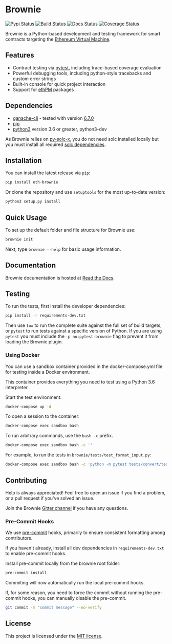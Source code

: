 # Brownie

[![Pypi Status](https://img.shields.io/pypi/v/eth-brownie.svg)](https://pypi.org/project/eth-brownie/) [![Build Status](https://travis-ci.com/iamdefinitelyahuman/brownie.svg?branch=master)](https://travis-ci.com/iamdefinitelyahuman/brownie) [![Docs Status](https://readthedocs.org/projects/eth-brownie/badge/?version=latest)](https://eth-brownie.readthedocs.io/en/latest/) [![Coverage Status](https://coveralls.io/repos/github/iamdefinitelyahuman/brownie/badge.svg?branch=master)](https://coveralls.io/github/iamdefinitelyahuman/brownie?branch=master)

Brownie is a Python-based development and testing framework for smart contracts targeting the [Ethereum Virtual Machine](https://solidity.readthedocs.io/en/v0.6.0/introduction-to-smart-contracts.html#the-ethereum-virtual-machine).

## Features

* Contract testing via [pytest](https://github.com/pytest-dev/pytest), including trace-based coverage evaluation
* Powerful debugging tools, including python-style tracebacks and custom error strings
* Built-in console for quick project interaction
* Support for [ethPM](https://www.ethpm.com) packages

## Dependencies

* [ganache-cli](https://github.com/trufflesuite/ganache-cli) - tested with version [6.7.0](https://github.com/trufflesuite/ganache-cli/releases/tag/v6.7.0)
* [pip](https://pypi.org/project/pip/)
* [python3](https://www.python.org/downloads/release/python-368/) version 3.6 or greater, python3-dev

As Brownie relies on [py-solc-x](https://github.com/iamdefinitelyahuman/py-solc-x), you do not need solc installed locally but you must install all required [solc dependencies](https://solidity.readthedocs.io/en/latest/installing-solidity.html#binary-packages).

## Installation

You can install the latest release via ``pip``:

```bash
pip install eth-brownie
```

Or clone the repository and use ``setuptools`` for the most up-to-date version:

```bash
python3 setup.py install
```

## Quick Usage

To set up the default folder and file structure for Brownie use:

```bash
brownie init
```

Next, type ``brownie --help`` for basic usage information.

## Documentation

Brownie documentation is hosted at [Read the Docs](https://eth-brownie.readthedocs.io/en/latest/).

## Testing

To run the tests, first install the developer dependencies:

```bash
pip install -r requirements-dev.txt
```

Then use ``tox`` to run the complete suite against the full set of build targets, or ``pytest`` to run tests against a specific version of Python. If you are using ``pytest`` you must include the ``-p no:pytest-brownie`` flag to prevent it from loading the Brownie plugin.

### Using Docker

You can use a sandbox container provided in the docker-compose.yml file for testing inside a Docker environment.

This container provides everything you need to test using a Python 3.6 interpreter.

Start the test environment:

```bash
docker-compose up -d
```

To open a session to the container:

```bash
docker-compose exec sandbox bash
```

To run arbitrary commands, use the `bash -c` prefix.

```bash
docker-compose exec sandbox bash -c ''
```

For example, to run the tests in `brownie/tests/test_format_input.py`:

```bash
docker-compose exec sandbox bash -c 'python -m pytest tests/convert/test_format_input.py'
```

## Contributing

Help is always appreciated! Feel free to open an issue if you find a problem, or a pull request if you've solved an issue.

Join the Brownie [Gitter channel](https://gitter.im/eth-brownie/community) if you have any questions.

### Pre-Commit Hooks

We use [pre-commit](https://pre-commit.com/) hooks, primarily to ensure consistent formatting among contributors.

If you haven't already, install all dev dependencies in `requirements-dev.txt` to enable pre-commit hooks.

Install pre-commit locally from the brownie root folder:

```bash
pre-commit install
```

Commiting will now automatically run the local pre-commit hooks.

If, for some reason, you need to force the commit without running the pre-commit hooks, you can manually disable the pre-commit.

```bash
git commit -m "commit message" --no-verify
```

## License

This project is licensed under the [MIT license](LICENSE).
